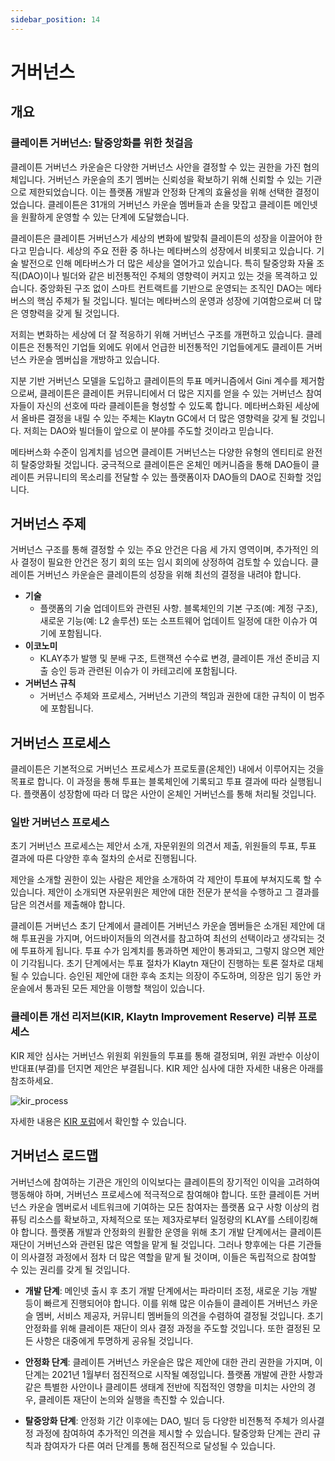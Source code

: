 ```yaml
---
sidebar_position: 14
---
```


# 거버넌스

## 개요 <a id="overview"></a>

### 클레이튼 거버넌스: 탈중앙화를 위한 첫걸음 <a id="klaytn-governance-taking-the-first-step-to-decentralization"></a>

클레이튼 거버넌스 카운슬은 다양한 거버넌스 사안을 결정할 수 있는 권한을 가진 협의체입니다. 거버넌스 카운슬의 초기 멤버는 신뢰성을 확보하기 위해 신뢰할 수 있는 기관으로 제한되었습니다. 이는 플랫폼 개발과 안정화 단계의 효율성을 위해 선택한 결정이었습니다. 클레이튼은 31개의 거버넌스 카운슬 멤버들과 손을 맞잡고 클레이튼 메인넷을 원활하게 운영할 수 있는 단계에 도달했습니다.

클레이튼은 클레이튼 거버넌스가 세상의 변화에 발맞춰 클레이튼의 성장을 이끌어야 한다고 믿습니다. 세상의 주요 전환 중 하나는 메타버스의 성장에서 비롯되고 있습니다. 기술 발전으로 인해 메타버스가 더 많은 세상을 열어가고 있습니다. 특히 탈중앙화 자율 조직(DAO)이나 빌더와 같은 비전통적인 주체의 영향력이 커지고 있는 것을 목격하고 있습니다. 중앙화된 구조 없이 스마트 컨트랙트를 기반으로 운영되는 조직인 DAO는 메타버스의 핵심 주체가 될 것입니다. 빌더는 메타버스의 운영과 성장에 기여함으로써 더 많은 영향력을 갖게 될 것입니다.

저희는 변화하는 세상에 더 잘 적응하기 위해 거버넌스 구조를 개편하고 있습니다. 클레이튼은 전통적인 기업들 외에도 위에서 언급한 비전통적인 기업들에게도 클레이튼 거버넌스 카운슬 멤버십을 개방하고 있습니다.

지분 기반 거버넌스 모델을 도입하고 클레이튼의 투표 메커니즘에서 Gini 계수를 제거함으로써, 클레이튼은 클레이튼 커뮤니티에서 더 많은 지지를 얻을 수 있는 거버넌스 참여자들이 자신의 선호에 따라 클레이튼을 형성할 수 있도록 합니다. 메타버스화된 세상에서 올바른 결정을 내릴 수 있는 주체는 Klaytn GC에서 더 많은 영향력을 갖게 될 것입니다. 저희는 DAO와 빌더들이 앞으로 이 분야를 주도할 것이라고 믿습니다.

메타버스화 수준이 임계치를 넘으면 클레이튼 거버넌스는 다양한 유형의 엔티티로 완전히 탈중앙화될 것입니다. 궁극적으로 클레이튼은 온체인 메커니즘을 통해 DAO들이 클레이튼 커뮤니티의 목소리를 전달할 수 있는 플랫폼이자 DAO들의 DAO로 진화할 것입니다.

## 거버넌스 주제 <a id="governance-topics"></a>

거버넌스 구조를 통해 결정할 수 있는 주요 안건은 다음 세 가지 영역이며, 추가적인 의사 결정이 필요한 안건은 정기 회의 또는 임시 회의에 상정하여 검토할 수 있습니다. 클레이튼 거버넌스 카운슬은 클레이튼의 성장을 위해 최선의 결정을 내려야 합니다.

- **기술**
  - 플랫폼의 기술 업데이트와 관련된 사항. 블록체인의 기본 구조(예: 계정 구조), 새로운 기능(예: L2 솔루션) 또는 소프트웨어 업데이트 일정에 대한 이슈가 여기에 포함됩니다.
- **이코노미**
  - KLAY추가 발행 및 분배 구조, 트랜잭션 수수료 변경, 클레이튼 개선 준비금 지출 승인 등과 관련된 이슈가 이 카테고리에 포함됩니다.
- **거버넌스 규칙**
  - 거버넌스 주체와 프로세스, 거버넌스 기관의 책임과 권한에 대한 규칙이 이 범주에 포함됩니다.

## 거버넌스 프로세스 <a id="governance-process"></a>

클레이튼은 기본적으로 거버넌스 프로세스가 프로토콜(온체인) 내에서 이루어지는 것을 목표로 합니다. 이 과정을 통해 투표는 블록체인에 기록되고 투표 결과에 따라 실행됩니다. 플랫폼이 성장함에 따라 더 많은 사안이 온체인 거버넌스를 통해 처리될 것입니다.

### 일반 거버넌스 프로세스 <a id="general-governance-process"></a>

초기 거버넌스 프로세스는 제안서 소개, 자문위원의 의견서 제출, 위원들의 투표, 투표 결과에 따른 다양한 후속 절차의 순서로 진행됩니다.

제안을 소개할 권한이 있는 사람은 제안을 소개하여 각 제안이 투표에 부쳐지도록 할 수 있습니다. 제안이 소개되면 자문위원은 제안에 대한 전문가 분석을 수행하고 그 결과를 담은 의견서를 제출해야 합니다.

클레이튼 거버넌스 초기 단계에서 클레이튼 거버넌스 카운슬 멤버들은 소개된 제안에 대해 투표권을 가지며, 어드바이저들의 의견서를 참고하여 최선의 선택이라고 생각되는 것에 투표하게 됩니다. 투표 수가 임계치를 통과하면 제안이 통과되고, 그렇지 않으면 제안이 기각됩니다. 초기 단계에서는 투표 절차가 Klaytn 재단이 진행하는 토론 절차로 대체될 수 있습니다. 승인된 제안에 대한 후속 조치는 의장이 주도하며, 의장은 임기 동안 카운슬에서 통과된 모든 제안을 이행할 책임이 있습니다.

### 클레이튼 개선 리저브(KIR, Klaytn Improvement Reserve) 리뷰 프로세스 <a id="klaytn-improvement-reserve-review-process"></a>


KIR 제안 심사는 거버넌스 위원회 위원들의 투표를 통해 결정되며, 위원 과반수 이상이 반대표(부결)를 던지면 제안은 부결됩니다. KIR 제안 심사에 대한 자세한 내용은 아래를 참조하세요.

![kir_process](/img/learn/kir_process.png)

자세한 내용은 [KIR 포럼](https://kir.klaytn.foundation/)에서 확인할 수 있습니다.

## 거버넌스 로드맵 <a id="governance-roadmap"></a>

거버넌스에 참여하는 기관은 개인의 이익보다는 클레이튼의 장기적인 이익을 고려하여 행동해야 하며, 거버넌스 프로세스에 적극적으로 참여해야 합니다. 또한 클레이튼 거버넌스 카운슬 멤버로서 네트워크에 기여하는 모든 참여자는 플랫폼 요구 사항 이상의 컴퓨팅 리소스를 확보하고, 자체적으로 또는 제3자로부터 일정량의 KLAY를 스테이킹해야 합니다. 플랫폼 개발과 안정화의 원활한 운영을 위해 초기 개발 단계에서는 클레이튼 재단이 거버넌스와 관련된 많은 역할을 맡게 될 것입니다. 그러나 향후에는 다른 기관들이 의사결정 과정에서 점차 더 많은 역할을 맡게 될 것이며, 이들은 독립적으로 참여할 수 있는 권리를 갖게 될 것입니다.

* **개발 단계**: 메인넷 출시 후 초기 개발 단계에서는 파라미터 조정, 새로운 기능 개발 등이 빠르게 진행되어야 합니다. 이를 위해 많은 이슈들이 클레이튼 거버넌스 카운슬 멤버, 서비스 제공자, 커뮤니티 멤버들의 의견을 수렴하여 결정될 것입니다. 초기 안정화를 위해 클레이튼 재단이 의사 결정 과정을 주도할 것입니다. 또한 결정된 모든 사항은 대중에게 투명하게 공유될 것입니다.

* **안정화 단계**: 클레이튼 거버넌스 카운슬은 많은 제안에 대한 관리 권한을 가지며, 이 단계는 2021년 1월부터 점진적으로 시작될 예정입니다. 플랫폼 개발에 관한 사항과 같은 특별한 사안이나 클레이튼 생태계 전반에 직접적인 영향을 미치는 사안의 경우, 클레이튼 재단이 논의와 실행을 촉진할 수 있습니다.

* **탈중앙화 단계**: 안정화 기간 이후에는 DAO, 빌더 등 다양한 비전통적 주체가 의사결정 과정에 참여하여 추가적인 의견을 제시할 수 있습니다. 탈중앙화 단계는 관리 규칙과 참여자가 다른 여러 단계를 통해 점진적으로 달성될 수 있습니다.

